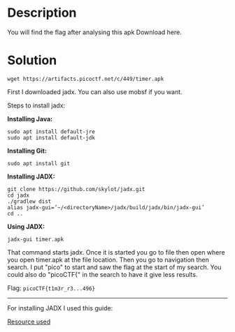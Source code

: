# Description

You will find the flag after analysing this apk
Download here.

# Solution

```wget https://artifacts.picoctf.net/c/449/timer.apk```

First I downloaded jadx. You can also use mobsf if you want.

Steps to install jadx:

**Installing Java:**

```
sudo apt install default-jre
sudo apt install default-jdk
```

**Installing Git:**

```sudo apt install git```

**Installing JADX:**

```
git clone https://github.com/skylot/jadx.git
cd jadx
./gradlew dist
alias jadx-gui=’~/<directoryName>/jadx/build/jadx/bin/jadx-gui’
cd ..
```

**Using JADX:**

```jadx-gui timer.apk```

That command starts jadx. Once it is started you go to file then open where you open timer.apk at the file location. Then you go to navigation then search. I put "pico" to start and saw the flag at the start of my search. You could also do "picoCTF{" in the search to have it give less results.

Flag: ```picoCTF{t1m3r_r3...496}```
  
---
  
For installing JADX I used this guide:

[Resource used](https://www.secplicity.org/2019/10/04/android-apk-reverse-engineering-using-jadx/)
